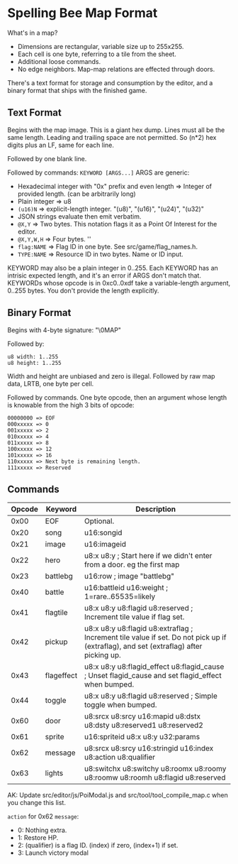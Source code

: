 # Spelling Bee Map Format

What's in a map?
- Dimensions are rectangular, variable size up to 255x255.
- Each cell is one byte, referring to a tile from the sheet.
- Additional loose commands.
- No edge neighbors. Map-map relations are effected through doors.

There's a text format for storage and consumption by the editor,
and a binary format that ships with the finished game.

## Text Format

Begins with the map image.
This is a giant hex dump.
Lines must all be the same length.
Leading and trailing space are not permitted. So (n*2) hex digits plus an LF, same for each line.

Followed by one blank line.

Followed by commands: `KEYWORD [ARGS...]`
ARGS are generic:
- Hexadecimal integer with "0x" prefix and even length => Integer of provided length. (can be arbitrarily long)
- Plain integer => u8
- `(u16)N` => explicit-length integer. "(u8)", "(u16)", "(u24)", "(u32)"
- JSON strings evaluate then emit verbatim.
- `@X,Y` => Two bytes. This notation flags it as a Point Of Interest for the editor.
- `@X,Y,W,H` => Four bytes. ''
- `flag:NAME` => Flag ID in one byte. See src/game/flag_names.h.
- `TYPE:NAME` => Resource ID in two bytes. Name or ID input.

KEYWORD may also be a plain integer in 0..255.
Each KEYWORD has an intrisic expected length, and it's an error if ARGS don't match that.
KEYWORDs whose opcode is in 0xc0..0xdf take a variable-length argument, 0..255 bytes. You don't provide the length explicitly.

## Binary Format

Begins with 4-byte signature: "\0MAP"

Followed by:
```
u8 width: 1..255
u8 height: 1..255
```

Width and height are unbiased and zero is illegal.
Followed by raw map data, LRTB, one byte per cell.

Followed by commands.
One byte opcode, then an argument whose length is knowable from the high 3 bits of opcode:
```
00000000 => EOF
000xxxxx => 0
001xxxxx => 2
010xxxxx => 4
011xxxxx => 8
100xxxxx => 12
101xxxxx => 16
110xxxxx => Next byte is remaining length.
111xxxxx => Reserved
```

## Commands

| Opcode | Keyword         | Description |
|--------|-----------------|-------------|
|   0x00 | EOF             | Optional. |
|   0x20 | song            | u16:songid |
|   0x21 | image           | u16:imageid |
|   0x22 | hero            | u8:x u8:y ; Start here if we didn't enter from a door. eg the first map |
|   0x23 | battlebg        | u16:row ; image "battlebg" |
|   0x40 | battle          | u16:battleid u16:weight ; 1=rare..65535=likely |
|   0x41 | flagtile        | u8:x u8:y u8:flagid u8:reserved ; Increment tile value if flag set. |
|   0x42 | pickup          | u8:x u8:y u8:flagid u8:extraflag ; Increment tile value if set. Do not pick up if (extraflag), and set (extraflag) after picking up. |
|   0x43 | flageffect      | u8:x u8:y u8:flagid_effect u8:flagid_cause ; Unset flagid_cause and set flagid_effect when bumped. |
|   0x44 | toggle          | u8:x u8:y u8:flagid u8:reserved ; Simple toggle when bumped. |
|   0x60 | door            | u8:srcx u8:srcy u16:mapid u8:dstx u8:dsty u8:reserved1 u8:reserved2 |
|   0x61 | sprite          | u16:spriteid u8:x u8:y u32:params |
|   0x62 | message         | u8:srcx u8:srcy u16:stringid u16:index u8:action u8:qualifier |
|   0x63 | lights          | u8:switchx u8:switchy u8:roomx u8:roomy u8:roomw u8:roomh u8:flagid u8:reserved |

AK: Update src/editor/js/PoiModal.js and src/tool/tool_compile_map.c when you change this list.

`action` for 0x62 `message`:
- 0: Nothing extra.
- 1: Restore HP.
- 2: (qualifier) is a flag ID. (index) if zero, (index+1) if set.
- 3: Launch victory modal
